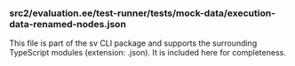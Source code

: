 ### src2/evaluation.ee/test-runner/__tests__/mock-data/execution-data-renamed-nodes.json

This file is part of the sv CLI package and supports the surrounding TypeScript modules (extension: .json). It is included here for completeness.